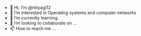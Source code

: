 - 👋 Hi, I’m @rktyagi12
- 👀 I’m interested in Operating systems and computer networks
- 🌱 I’m currently learning.
- 💞️ I’m looking to collaborate on ...
- 📫 How to reach me ...

<!---
rktyagi12/rktyagi12 is a ✨ special ✨ repository because its `README.md` (this file) appears on your GitHub profile.
You can click the Preview link to take a look at your changes.
--->
